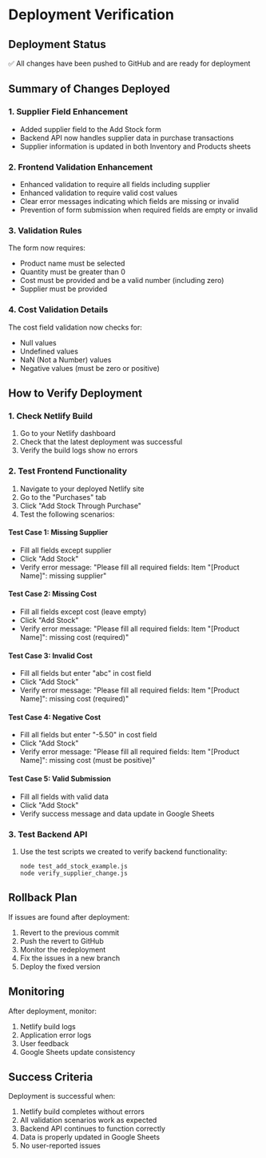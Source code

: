 # Deployment Verification

## Deployment Status
✅ All changes have been pushed to GitHub and are ready for deployment

## Summary of Changes Deployed

### 1. Supplier Field Enhancement
- Added supplier field to the Add Stock form
- Backend API now handles supplier data in purchase transactions
- Supplier information is updated in both Inventory and Products sheets

### 2. Frontend Validation Enhancement
- Enhanced validation to require all fields including supplier
- Enhanced validation to require valid cost values
- Clear error messages indicating which fields are missing or invalid
- Prevention of form submission when required fields are empty or invalid

### 3. Validation Rules
The form now requires:
- Product name must be selected
- Quantity must be greater than 0
- Cost must be provided and be a valid number (including zero)
- Supplier must be provided

### 4. Cost Validation Details
The cost field validation now checks for:
- Null values
- Undefined values
- NaN (Not a Number) values
- Negative values (must be zero or positive)

## How to Verify Deployment

### 1. Check Netlify Build
1. Go to your Netlify dashboard
2. Check that the latest deployment was successful
3. Verify the build logs show no errors

### 2. Test Frontend Functionality
1. Navigate to your deployed Netlify site
2. Go to the "Purchases" tab
3. Click "Add Stock Through Purchase"
4. Test the following scenarios:

#### Test Case 1: Missing Supplier
- Fill all fields except supplier
- Click "Add Stock"
- Verify error message: "Please fill all required fields: Item "[Product Name]": missing supplier"

#### Test Case 2: Missing Cost
- Fill all fields except cost (leave empty)
- Click "Add Stock"
- Verify error message: "Please fill all required fields: Item "[Product Name]": missing cost (required)"

#### Test Case 3: Invalid Cost
- Fill all fields but enter "abc" in cost field
- Click "Add Stock"
- Verify error message: "Please fill all required fields: Item "[Product Name]": missing cost (required)"

#### Test Case 4: Negative Cost
- Fill all fields but enter "-5.50" in cost field
- Click "Add Stock"
- Verify error message: "Please fill all required fields: Item "[Product Name]": missing cost (must be positive)"

#### Test Case 5: Valid Submission
- Fill all fields with valid data
- Click "Add Stock"
- Verify success message and data update in Google Sheets

### 3. Test Backend API
1. Use the test scripts we created to verify backend functionality:
   ```
   node test_add_stock_example.js
   node verify_supplier_change.js
   ```

## Rollback Plan
If issues are found after deployment:
1. Revert to the previous commit
2. Push the revert to GitHub
3. Monitor the redeployment
4. Fix the issues in a new branch
5. Deploy the fixed version

## Monitoring
After deployment, monitor:
1. Netlify build logs
2. Application error logs
3. User feedback
4. Google Sheets update consistency

## Success Criteria
Deployment is successful when:
1. Netlify build completes without errors
2. All validation scenarios work as expected
3. Backend API continues to function correctly
4. Data is properly updated in Google Sheets
5. No user-reported issues